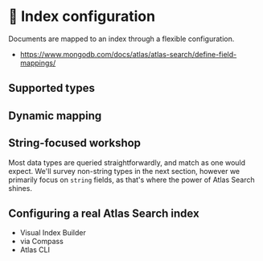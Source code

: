 # 📘 Index configuration

Documents are mapped to an index through a flexible configuration. 

* https://www.mongodb.com/docs/atlas/atlas-search/define-field-mappings/

## Supported types

## Dynamic mapping

## String-focused workshop

Most data types are queried straightforwardly, and match as one would expect.  We'll survey non-string types in the next section, however we primarily focus on `string` fields, as that's where the power of Atlas Search shines.

## Configuring a real Atlas Search index

* Visual Index Builder
* via Compass
* Atlas CLI
